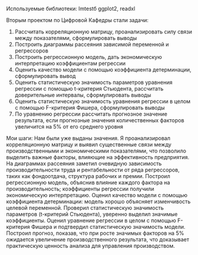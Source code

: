 Используемые библиотеки: lmtestб ggplot2, readxl

Вторым проектом по Цифровой Кафедры стали задачи:

1.	Рассчитать корреляционную матрицу, проанализировать силу связи между показателями, сформулировать выводы 
2.	Построить диаграммы рассеяния зависимой переменной и регрессоров 
3.	Построить регрессионную модель, дать экономическую интерпретацию коэффициентам регрессии 
4.	Оценить качество модели с помощью коэффициента детерминации, сформулировать вывод
5.	Оценить статистическую значимость параметров уравнения регрессии с помощью t-критерия Стьюдента, рассчитать доверительные интервалы, сформулировать выводы 
6.	Оценить статистическую значимость уравнения регрессии в целом с помощью F-критерия Фишера, сформулировать выводы 
7.	По уравнению регрессии рассчитать прогнозное значение результата, если прогнозные значения количественных факторов увеличится на 5% от его среднего уровня

Мои шаги:
Нам были уже выданы значения.
Я проанализировал корреляционную матрицу и выявил существенные связи между производственными и экономическими показателями, что позволило выделить важные факторы, влияющие на эффективность предприятия. На диаграммах рассеяния заметил очевидную зависимость производительности труда и рентабельности от ряда регрессоров, таких как фондоотдача, структура рабочих и премии. Построил регрессионную модель, объяснив влияние каждого фактора на производительность; коэффициенты регрессии получили экономическую интерпретацию. Оценил качество модели с помощью коэффициента детерминации: модель хорошо объясняет изменчивость целевой переменной. Проверил статистическую значимость параметров (t-критерий Стьюдента), уверенно выделил значимые коэффициенты. Оценил уравнение регрессии в целом с помощью F-критерия Фишера и подтвердил статистическую значимость модели. Построил прогноз, показав, что при росте значимых факторов на 5% ожидается увеличение производственного результата, что доказывает практическую ценность анализа для управления производством.
